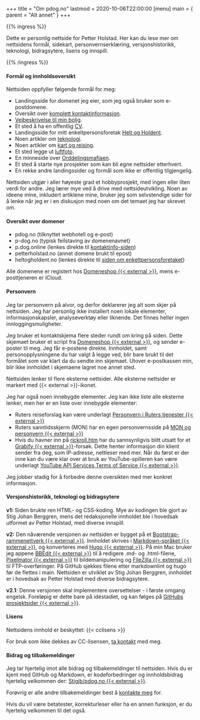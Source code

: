 +++
title = "Om pdog.no"
lastmod = 2020-10-06T22:00:00
[menu]
main = { parent = "Alt annet" }
+++

{{% ingress %}}

Dette er personlig nettside for Petter Holstad. Her kan du lese mer om nettsidens formål, sidekart, personvernserklæring, versjonshistorikk, teknologi, bidragsytere, lisens og innspill.

{{% /ingress %}}

#### Formål og innholdsoversikt

Nettsiden oppfyller følgende formål for meg:

- Landingsside for domenet jeg eier, som jeg også bruker som e-postdomene.  
- Oversikt over [komplett kontaktinformasjon](../kontaktinfo).  
- [Veibeskrivelse til min bolig](../visitt).  
- Et sted å ha en offentlig [CV](../cv).  
- Landingsside for mitt enkeltpersonsforetak [Helt og Holdent](../heltogholdent).  
- Noen artikler om [teknologi](../teknologi).  
- Noen artikler om [kart og reising](../kartogreiser).  
- Et sted legge ut [luftfoto](../luftfoto).  
- En minneside over [Orddelingsmafiaen](../orddelingsmafiaen).
- Et sted å starte nye prosjekter som kan bli egne nettsider etterhvert.  
- En rekke andre landingssider og formål som ikke er offentlig tilgjengelig. 

Nettsiden utgjør i aller høyeste grad et hobbyprosjekt, med ingen eller liten verdi for andre. Jeg lærer mye ved å drive med nettsideutvikling. Noen av ideene mine, inkludert artiklene mine, bruker jeg som selvstendige sider for å lenke når jeg er i en diskusjon med noen om det temaet jeg har skrevet om. 

#### Oversikt over domener

- pdog.no (tilknyttet webhotell og e-post)  
- p-dog.no (typisk feilstaving av domenenavnet)  
- p.dog.online (lenkes direkte til [kontaktinfo-siden](../kontaktinfo))  
- petterholstad.no (annet domene brukt til epost)  
- heltogholdent.no  (lenkes direkte til [siden om enkeltpersonsforetaket](../heltogholdent))

Alle domenene er registert hos [Domeneshop {{< external >}}](https://domene.shop), mens e-posttjeneren er iCloud.

#### Personvern

Jeg tar personvern på alvor, og derfor deklarerer jeg alt som skjer på nettsiden. Jeg har personlig ikke installert noen lokale elementer, informasjonskapsler, analyseverktøy eller liknende. Det finnes heller ingen innloggingsmuligheter.

Jeg bruker et kontaktskjema flere steder rundt om kring på siden. Dette skjemaet bruker et script
fra [Domeneshop {{< external >}}](https://domene.shop/faq?id=61&section=21), og sender e-poster til meg. Jeg får
e-postene direkte. Innholdet, samt personopplysningene du har valgt å legge ved, blir bare brukt til
det formålet som var klart da du sendte inn skjemaet. Utover e-postkassen min, blir ikke innholdet i
skjemaene lagret noe annet sted.

Nettsiden lenker til flere eksterne nettsider. Alle eksterne nettsider er markert med {{< external >}}-ikonet.

Jeg har også noen innebygde elementer. Jeg kan ikke liste alle eksterne lenker, men her er en liste over innebygde elementer:

- Ruters reiseforslag kan være underlagt [Personvern i Ruters tjenester {{< external >}}](https://ruter.no/fa-hjelp/vilkar/personvern/)
- Ruters sanntidsskjerm (MON) har en egen personvernsside på [MON og personvern {{< external >}}](https://ruter.no/fa-hjelp/vilkar/personvern/mon-og-personvern/)
- Hvis du havner inn på [rickroll.htm](http://pdog.no/rickroll) har du sannsynligvis blitt utsatt
  for et [Grabify {{< external >}}](https://grabify.link)-forsøk.  Dette henter informasjon din klient sender fra
  deg, som IP-adresse, nettleser med mer. Når du først er der inne kan du være klar over at bruk av
  YouTube-spilleren kan være underlagt [YouTube API Services Terms of Service {{< external >}}](https://developers.google.com/youtube/terms/api-services-terms-of-service-emea#user-privacy).

Jeg jobber stadig for å forbedre denne oversikten med mer konkret informasjon.  

#### Versjonshistorikk, teknologi og bidragsytere

**v1:** Siden brukte ren HTML- og CSS-koding. Mye av kodingen ble gjort av Stig Johan Berggren, mens det redaksjonelle innholdet ble i hovedsak utformet av Petter Holstad, med diverse innspill.

**v2:** Den nåværende versjonen av nettsiden er bygget på et
[Bootstrap-rammenettverk {{< external >}}](https://getbootstrap.com). Innholdet skrives i
[Markdown-språket {{< external >}}](https://daringfireball.net/projects/markdown/syntax), og konverteres med
[Hugo {{< external >}}](https://gohugo.io). På min Mac bruker jeg appene [BBEdit {{< external >}}](https://www.barebones.com/products/bbedit/) til å redigere
.md- og .html-filene, [Pixelmator {{< external >}}](https://www.pixelmator.com) til bildemanipulering og
[FileZilla {{< external >}}](https://filezilla-project.org) til FTP-overføringer. På GitHub sjekkes filene etter markdownlint og hugo før de flettes i main. Nettsiden er utviklet av Stig Johan Berggren, innholdet er i hovedsak av Petter Holstad med diverse bidragsytere.

**v2.1**: Denne versjonen skal implementere oversettelser - i første omgang engelsk. Foreløpig er dette bare på idéstadiet, og kan følges på [GitHubs prosjektsider {{< external >}}](https://github.com/Stigjb/pdog.no/projects/1).

#### Lisens

Nettsidens innhold er beskyttet: {{< cclisens >}}

For bruk som ikke dekkes av CC-lisensen, [ta kontakt](../kontaktinfo) med meg.

#### Bidrag og tilbakemeldinger

Jeg tar hjertelig imot alle bidrag og tilbakemeldinger til nettsiden. Hvis du er kjent med GitHub og Markdown, er kodeforbedringer og innholdsbidrag hjertelig velkommen der: [Stigjb/pdog.no {{< external >}}](https://github.com/Stigjb/pdog.no).

Forøvrig er alle andre tilbakemeldinger best å [kontakte meg](../kontaktinfo) for.

Hvis du vil være betatester, korrekturleser eller ha en annen funksjon, er du hjertelig velkommen til det også.